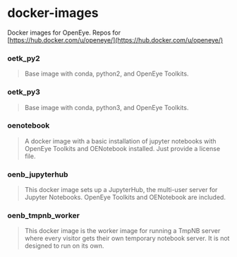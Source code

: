 # docker-images
Docker images for OpenEye. Repos for [https://hub.docker.com/u/openeye/](https://hub.docker.com/u/openeye/)

### **oetk_py2**
> Base image with conda, python2, and OpenEye Toolkits.

### **oetk_py3**
> Base image with conda, python3, and OpenEye Toolkits.

### **oenotebook**
> A docker image with a basic installation of jupyter notebooks with OpenEye Toolkits and OENotebook installed. Just provide a license file.

### **oenb_jupyterhub**
> This docker image sets up a JupyterHub, the multi-user server for Jupyter Notebooks. OpenEye Toolkits and OENotebook are included.

### **oenb_tmpnb_worker**
> This docker image is the worker image for running a TmpNB server where every visitor gets their own temporary notebook server. It is not designed to run on its own.

